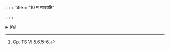 +++
title = "10 न सादयति"

+++

<details><summary>थिते</summary>

10. (The Adhvaryu) does not deposit (the cup on the mound).[^1]  

[^1]: Cp. TS VI.5.6.5-6.  
</details>
